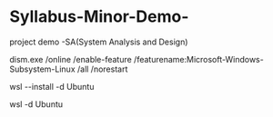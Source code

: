 # Syllabus-Minor-Demo-
project demo -SA(System Analysis and Design)


dism.exe /online /enable-feature /featurename:Microsoft-Windows-Subsystem-Linux /all /norestart


wsl --install -d Ubuntu


wsl -d Ubuntu

